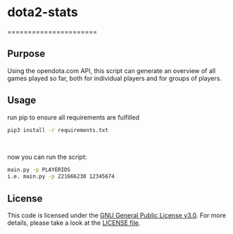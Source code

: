 # dota2-stats
======================

## Purpose
Using the opendota.com API, this script can generate an overview of all games played so far, both for individual players and for groups of players.

## Usage
run pip to ensure all requirements are fulfilled
 
```bash
pip3 install -r requirements.txt
```
</br>

now you can run the script:

```bash
main.py -p PLAYERIDS
i.e. main.py -p 221666230 12345674
```

## License
This code is licensed under the [GNU General Public License v3.0](https://choosealicense.com/licenses/gpl-3.0/). 
For more details, please take a look at the [LICENSE file](https://github.com/argv1/opendota-stats/blob/master/LICENSE).
